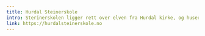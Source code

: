```yaml
---
title: Hurdal Steinerskole
intro: Sterinerskolen ligger rett over elven fra Hurdal kirke, og huser mange barn og voksne fra økolandsbyen.
link: https://hurdalsteinerskole.no
---
```

